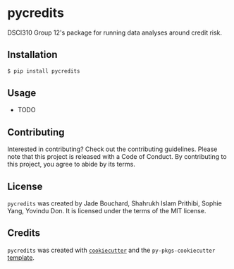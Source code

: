 # pycredits

DSCI310 Group 12's package for running data analyses around credit risk.

## Installation

```bash
$ pip install pycredits
```

## Usage

- TODO

## Contributing

Interested in contributing? Check out the contributing guidelines. Please note that this project is released with a Code of Conduct. By contributing to this project, you agree to abide by its terms.

## License

`pycredits` was created by Jade Bouchard, Shahrukh Islam Prithibi, Sophie Yang, Yovindu Don. It is licensed under the terms of the MIT license.

## Credits

`pycredits` was created with [`cookiecutter`](https://cookiecutter.readthedocs.io/en/latest/) and the `py-pkgs-cookiecutter` [template](https://github.com/py-pkgs/py-pkgs-cookiecutter).
